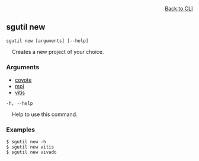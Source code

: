 <div id="readme" class="Box-body readme blob js-code-block-container">
<article class="markdown-body entry-content p-3 p-md-6" itemprop="text">
<p align="right">
<a href="https://github.com/fpgasystems/hacc/blob/main/cli/README.md#cli">Back to CLI</a>
</p>

## sgutil new

<code>sgutil new [arguments] [--help]</code>
<p>
  &nbsp; &nbsp; Creates a new project of your choice.
</p>

### Arguments

* [coyote](./sgutil-new-coyote.md)
* [mpi](./sgutil-new-mpi.md)
* [vitis](./sgutil-new-vitis.md)

<code>-h, --help</code>
<p>
  &nbsp; &nbsp; Help to use this command.
</p>

### Examples
```
$ sgutil new -h
$ sgutil new vitis
$ sgutil new vivado
```